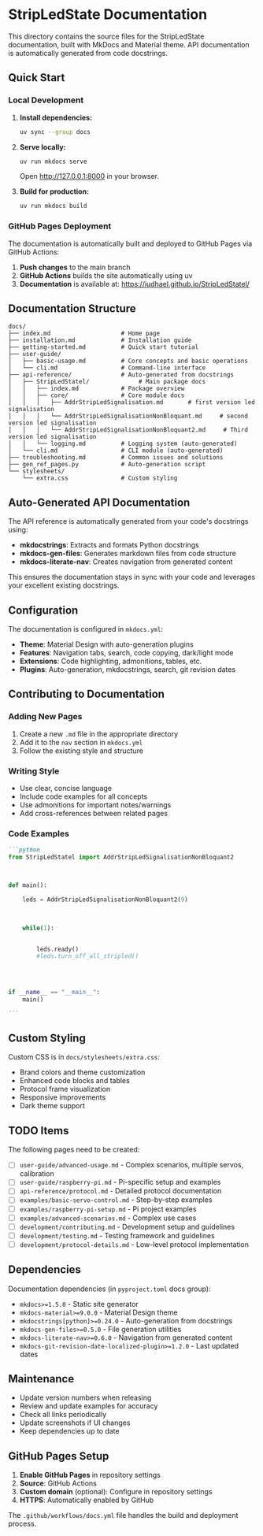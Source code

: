 # StripLedState Documentation

This directory contains the source files for the StripLedState documentation, built with MkDocs and Material theme. API documentation is automatically generated from code docstrings.

## Quick Start

### Local Development

1. **Install dependencies:**
   ```bash
   uv sync --group docs
   ```

2. **Serve locally:**
   ```bash
   uv run mkdocs serve
   ```
   
   Open http://127.0.0.1:8000 in your browser.

3. **Build for production:**
   ```bash
   uv run mkdocs build
   ```

### GitHub Pages Deployment

The documentation is automatically built and deployed to GitHub Pages via GitHub Actions:

1. **Push changes** to the main branch
2. **GitHub Actions** builds the site automatically using uv
3. **Documentation** is available at: https://iudhael.github.io/StripLedStatel/

## Documentation Structure

```
docs/
├── index.md                    # Home page
├── installation.md             # Installation guide  
├── getting-started.md          # Quick start tutorial
├── user-guide/
│   ├── basic-usage.md          # Core concepts and basic operations
│   └── cli.md                  # Command-line interface
├── api-reference/              # Auto-generated from docstrings
│   ├── StripLedStatel/              # Main package docs
│   │   ├── index.md            # Package overview
│   │   ├── core/               # Core module docs
│   │   │   ├── AddrStripLedSignalisation.md       # first version led signalisation
│   │   │   └── AddrStripLedSignalisationNonBloquant.md     # second version led signalisation
│   │   │   └── AddrStripLedSignalisationNonBloquant2.md     # Third version led signalisation
│   │   └── logging.md          # Logging system (auto-generated)
│   └── cli.md                  # CLI module (auto-generated)
├── troubleshooting.md          # Common issues and solutions
├── gen_ref_pages.py            # Auto-generation script
└── stylesheets/
    └── extra.css               # Custom styling
```

## Auto-Generated API Documentation

The API reference is automatically generated from your code's docstrings using:

- **mkdocstrings**: Extracts and formats Python docstrings
- **mkdocs-gen-files**: Generates markdown files from code structure  
- **mkdocs-literate-nav**: Creates navigation from generated content

This ensures the documentation stays in sync with your code and leverages your excellent existing docstrings.

## Configuration

The documentation is configured in `mkdocs.yml`:

- **Theme**: Material Design with auto-generation plugins
- **Features**: Navigation tabs, search, code copying, dark/light mode
- **Extensions**: Code highlighting, admonitions, tables, etc.
- **Plugins**: Auto-generation, mkdocstrings, search, git revision dates

## Contributing to Documentation

### Adding New Pages

1. Create a new `.md` file in the appropriate directory
2. Add it to the `nav` section in `mkdocs.yml`
3. Follow the existing style and structure

### Writing Style

- Use clear, concise language
- Include code examples for all concepts
- Use admonitions for important notes/warnings
- Add cross-references between related pages

### Code Examples

````markdown
```python
from StripLedStatel import AddrStripLedSignalisationNonBloquant2



def main():

    leds = AddrStripLedSignalisationNonBloquant2(9)

    

    while(1):


        leds.ready()
        #leds.turn_off_all_stripled()


    
    
if __name__ == "__main__":
    main()

```
````


## Custom Styling

Custom CSS is in `docs/stylesheets/extra.css`:

- Brand colors and theme customization
- Enhanced code blocks and tables
- Protocol frame visualization
- Responsive improvements
- Dark theme support

## TODO Items

The following pages need to be created:

- [ ] `user-guide/advanced-usage.md` - Complex scenarios, multiple servos, calibration
- [ ] `user-guide/raspberry-pi.md` - Pi-specific setup and examples
- [ ] `api-reference/protocol.md` - Detailed protocol documentation
- [ ] `examples/basic-servo-control.md` - Step-by-step examples
- [ ] `examples/raspberry-pi-setup.md` - Pi project examples
- [ ] `examples/advanced-scenarios.md` - Complex use cases
- [ ] `development/contributing.md` - Development setup and guidelines
- [ ] `development/testing.md` - Testing framework and guidelines
- [ ] `development/protocol-details.md` - Low-level protocol implementation

## Dependencies

Documentation dependencies (in `pyproject.toml` docs group):

- `mkdocs>=1.5.0` - Static site generator
- `mkdocs-material>=9.0.0` - Material Design theme  
- `mkdocstrings[python]>=0.24.0` - Auto-generation from docstrings
- `mkdocs-gen-files>=0.5.0` - File generation utilities
- `mkdocs-literate-nav>=0.6.0` - Navigation from generated content
- `mkdocs-git-revision-date-localized-plugin>=1.2.0` - Last updated dates

## Maintenance

- Update version numbers when releasing
- Review and update examples for accuracy
- Check all links periodically
- Update screenshots if UI changes
- Keep dependencies up to date

## GitHub Pages Setup

1. **Enable GitHub Pages** in repository settings
2. **Source**: GitHub Actions
3. **Custom domain** (optional): Configure in repository settings
4. **HTTPS**: Automatically enabled by GitHub

The `.github/workflows/docs.yml` file handles the build and deployment process.
